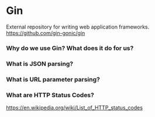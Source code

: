 # Gin
External repository for writing web application frameworks.
https://github.com/gin-gonic/gin

### Why do we use Gin? What does it do for us?

### What is JSON parsing?

### What is URL parameter parsing?

### What are HTTP Status Codes?
https://en.wikipedia.org/wiki/List_of_HTTP_status_codes
